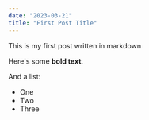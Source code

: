 ```yaml
---
date: "2023-03-21"
title: "First Post Title"
---
```

This is my first post written in markdown

Here's some __bold text__.

And a list:

* One
* Two
* Three

<!-- ![Alt text](https://d33wubrfki0l68.cloudfront.net/4b052d1dc45c9fb6f95caaca375636f792713192/c4043/lesson-images/code-1-options.png) -->